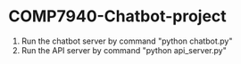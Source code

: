 # COMP7940-Chatbot-project
1. Run the chatbot server by command "python chatbot.py"
2. Run the API server by command "python api_server.py"
